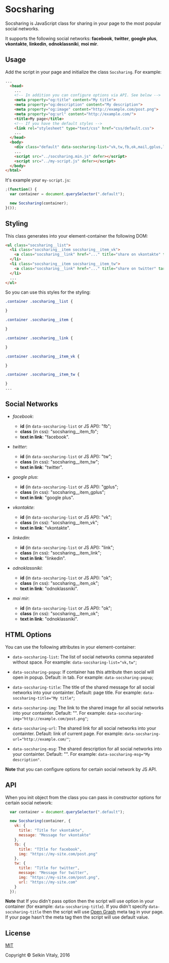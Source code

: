 # Socsharing

Socsharing is JavaScript class for sharing in your page to the most popular social networks.

It supports the following social networks: **facebook**, **twitter**, **google plus**, **vkontakte**, **linkedin**, **odnoklassniki**, **moi mir**.

## Usage

Add the script in your page and initialize the class `Socsharing`. For example:

```html
...
  <head>
    ...
    <!-- In addition you can configure options via API. See below -->
    <meta property="og:title" content="My title">
    <meta property="og:description" content="My description">
    <meta property="og:image" content="http://example.com/post.png">
    <meta property="og:url" content="http://example.com/">
    <title>My page</title>
    <!-- If you have the default styles -->
    <link rel="stylesheet" type="text/css" href="css/default.css">
    ...
  </head>
  <body>
    <div class="default" data-socsharing-list="vk,tw,fb,ok,mail,gplus,link" data-socsharing-popup></div>
    ...
    <script src="../socsharing.min.js" defer></script>
    <script src="../my-script.js" defer></script>
  </body>
</html>
```

It's example your `my-script.js`:
```js
;(function() {
  var container = document.querySelector(".default");

  new Socsharing(container);
}());
```

## Styling

This class generates into your element-container the following DOM:
```html
<ul class="socsharing__list">
  <li class="socsharing__item socsharing__item_vk">
    <a class="socsharing__link" href="..." title="share on vkontakte" target="_blank">vkontakte</a>
  </li>
  <li class="socsharing__item socsharing__item_tw">
    <a class="socsharing__link" href="..." title="share on twitter" target="_blank">twitter</a>
  </li>
  ...
</ul>
```

So you can use this styles for the styling:
```css
.container .socsharing__list {

}

.container .socsharing__item {

}

.container .socsharing__link {

}

.container .socsharing__item_vk {

}

.container .socsharing__item_tw {

}
...
```

## Social Networks

* _facebook_:
  - **id** (in `data-socsharing-list` or JS API): "fb";
  - **class** (in css): "socsharing__item_fb";
  - **text in link**: "facebook".

* _twitter_:
  - **id** (in `data-socsharing-list` or JS API): "tw";
  - **class** (in css): "socsharing__item_tw";
  - **text in link**: "twitter".

* _google plus_:
  - **id** (in `data-socsharing-list` or JS API): "gplus";
  - **class** (in css): "socsharing__item_gplus";
  - **text in link**: "google plus".

* _vkontakte_:
  - **id** (in `data-socsharing-list` or JS API): "vk";
  - **class** (in css): "socsharing__item_vk";
  - **text in link**: "vkontakte".

* _linkedin_:
  - **id** (in `data-socsharing-list` or JS API): "link";
  - **class** (in css): "socsharing__item_link";
  - **text in link**: "linkedin".

* _odnoklassniki_:
  - **id** (in `data-socsharing-list` or JS API): "ok";
  - **class** (in css): "socsharing__item_ok";
  - **text in link**: "odnoklassniki".

* _moi mir_:
  - **id** (in `data-socsharing-list` or JS API): "ok";
  - **class** (in css): "socsharing__item_ok";
  - **text in link**: "odnoklassniki".

## HTML Options

You can use the following attributes in your element-container:

* `data-socsharing-list`: The list of social networks comma separated without space.
For example: `data-socsharing-list="vk,tw"`;

* `data-socsharing-popup`: If container has this attribute then social will open in popup. Default: in tab.
For example: `data-socsharing-popup`;

* `data-socsharing-title`: The title of the shared message for all social networks into your containter. Default: page title.
For example: `data-socsharing-title="My title"`;

* `data-socsharing-img`: The link to the shared image for all social networks into your containter. Default: "".
For example: `data-socsharing-img="http://example.com/post.png"`;

* `data-socsharing-url`: The shared link for all social networks into your containter. Default: link of current page.
For example: `data-socsharing-url="http://example.com/"`;

* `data-socsharing-msg`: The shared description for all social networks into your containter. Default: "".
For example: `data-socsharing-msg="My description"`.

**Note** that you can configure options for certain social network by JS API.

## API

When you init object from the class you can pass in constructor options for certain social network:

```js
  var container = document.querySelector(".default");

  new Socsharing(container, {
    vk: {
      title: "Title for vkontakte",
      message: "Message for vkontakte"
    },
    fb: {
      title: "TItle for facebook",
      img: "https://my-site.com/post.png"
    },
    tw: {
      title: "Title for twitter",
      message: "Message for twitter",
      img: "https://my-site.com/post.png",
      url: "https://my-site.com"
    }
  });
```

**Note** that If you didn't pass option then the script will use option in your container (for example: `data-socsharing-title`).
If you didn't specify `data-socsharing-title` then the script will use [Open Graph](http://ogp.me/#metadata) meta tag in your page.
If your page hasn't the meta tag then the script will use default value.

## License

[MIT](./LICENSE)

Copyright © Selkin Vitaly, 2016
